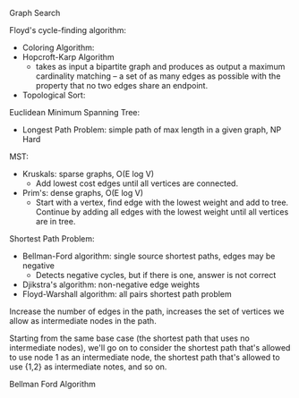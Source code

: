 Graph Search

Floyd's cycle-finding algorithm:

* Coloring Algorithm:
* Hopcroft-Karp Algorithm
    * takes as input a bipartite graph and produces as output a maximum cardinality matching – a set of as many edges as possible with the property that no two edges share an endpoint.
* Topological Sort:

Euclidean Minimum Spanning Tree:

* Longest Path Problem: simple path of max length in a given graph, NP Hard

MST:

* Kruskals: sparse graphs, O(E log V)
    * Add lowest cost edges until all vertices are connected.
* Prim's: dense graphs, O(E log V)
    * Start with a vertex, find edge with the lowest weight and add to tree. Continue by adding all edges with the lowest weight until all vertices are in tree.


Shortest Path Problem:

* Bellman-Ford algorithm: single source shortest paths, edges may be negative
    * Detects negative cycles, but if there is one, answer is not correct
* Djikstra's algorithm: non-negative edge weights
* Floyd-Warshall algorithm: all pairs shortest path problem 
	

Increase the number of edges in the path, increases the set of vertices we allow as intermediate nodes in the path.

Starting from the same base case (the shortest path that uses no intermediate nodes), we'll go on to consider the shortest path that's allowed to use node 1 as an intermediate node, the shortest path that's allowed to use {1,2} as intermediate notes, and so on.

Bellman Ford Algorithm


